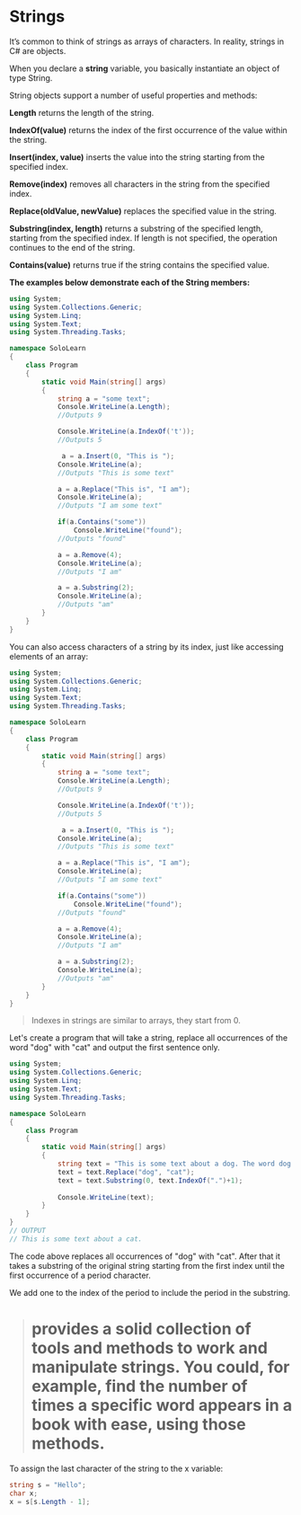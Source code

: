 # Strings 
It’s common to think of strings as arrays of characters. In reality, strings in C# are objects.

When you declare a **string** variable, you basically instantiate an object of type String.

String objects support a number of useful properties and methods:

**Length** returns the length of the string.

**IndexOf(value)** returns the index of the first occurrence of the value within the string.

**Insert(index, value)** inserts the value into the string starting from the specified index.

**Remove(index)** removes all characters in the string from the specified index.

**Replace(oldValue, newValue)** replaces the specified value in the string.

**Substring(index, length)** returns a substring of the specified length, starting from the specified index. If length is not specified, the operation continues to the end of the string.

**Contains(value)** returns true if the string contains the specified value.


**The examples below demonstrate each of the String members:**

```cs
using System;
using System.Collections.Generic;
using System.Linq;
using System.Text;
using System.Threading.Tasks;

namespace SoloLearn
{
    class Program
    {
        static void Main(string[] args)
        {
            string a = "some text";
            Console.WriteLine(a.Length);
            //Outputs 9

            Console.WriteLine(a.IndexOf('t'));
            //Outputs 5

             a = a.Insert(0, "This is ");
            Console.WriteLine(a);
            //Outputs "This is some text"

            a = a.Replace("This is", "I am");
            Console.WriteLine(a);
            //Outputs "I am some text"

            if(a.Contains("some"))
                Console.WriteLine("found");
            //Outputs "found"

            a = a.Remove(4);
            Console.WriteLine(a);
            //Outputs "I am"

            a = a.Substring(2);
            Console.WriteLine(a);
            //Outputs "am"
        }
    }
}
```
You can also access characters of a string by its index, just like accessing elements of an array:

```cs
using System;
using System.Collections.Generic;
using System.Linq;
using System.Text;
using System.Threading.Tasks;

namespace SoloLearn
{
    class Program
    {
        static void Main(string[] args)
        {
            string a = "some text";
            Console.WriteLine(a.Length);
            //Outputs 9

            Console.WriteLine(a.IndexOf('t'));
            //Outputs 5

             a = a.Insert(0, "This is ");
            Console.WriteLine(a);
            //Outputs "This is some text"

            a = a.Replace("This is", "I am");
            Console.WriteLine(a);
            //Outputs "I am some text"

            if(a.Contains("some"))
                Console.WriteLine("found");
            //Outputs "found"

            a = a.Remove(4);
            Console.WriteLine(a);
            //Outputs "I am"

            a = a.Substring(2);
            Console.WriteLine(a);
            //Outputs "am"
        }
    }
}
```
> Indexes in strings are similar to arrays, they start from 0.

Let's create a program that will take a string, replace all occurrences of the word "dog" with "cat" and output the first sentence only. 

```cs
using System;
using System.Collections.Generic;
using System.Linq;
using System.Text;
using System.Threading.Tasks;

namespace SoloLearn
{
    class Program
    {
        static void Main(string[] args)
        {
            string text = "This is some text about a dog. The word dog appears in this text a number of times. This is the end.";
            text = text.Replace("dog", "cat");
            text = text.Substring(0, text.IndexOf(".")+1);
            
            Console.WriteLine(text);
        }
    }
}
// OUTPUT
// This is some text about a cat.
```
The code above replaces all occurrences of "dog" with "cat". After that it takes a substring of the original string starting from the first index until the first occurrence of a period character.

We add one to the index of the period to include the period in the substring.

> # provides a solid collection of tools and methods to work and manipulate strings. You could, for example, find the number of times a specific word appears in a book with ease, using those methods.

To  assign the last character of the string to the x variable:
```cs
string s = "Hello";
char x;
x = s[s.Length - 1];
```